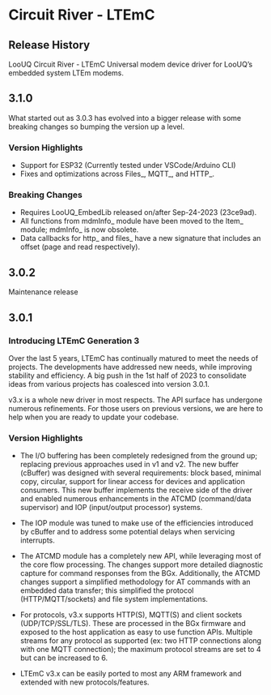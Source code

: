 # Circuit River - LTEmC
## Release History

LooUQ Circuit River - LTEmC
Universal modem device driver for LooUQ’s embedded system LTEm modems.

## 3.1.0
What started out as 3.0.3 has evolved into a bigger release with some breaking changes so bumping the version up a level.
### Version Highlights
* Support for ESP32 (Currently tested under VSCode/Arduino CLI)
* Fixes and optimizations across Files_, MQTT_, and HTTP_.  

### Breaking Changes
* Requires LooUQ_EmbedLib released on/after Sep-24-2023 (23ce9ad). 
* All functions from mdmInfo_ module have been moved to the ltem_ module; mdmInfo_ is now obsolete.
* Data callbacks for http_ and files_ have a new signature that includes an offset (page and read respectively).


## 3.0.2
Maintenance release


## 3.0.1
### Introducing LTEmC Generation 3
Over the last 5 years, LTEmC has continually matured to meet the needs of projects. The developments have addressed new needs, while improving stability and efficiency. A big push in the 1st half of 2023 to consolidate ideas from various projects has coalesced into version 3.0.1.

v3.x is a whole new driver in most respects. The API surface has undergone numerous refinements. For those users on previous versions, we are here to help when you are ready to update your codebase. 

### Version Highlights

* The I/O buffering has been completely redesigned from the ground up; replacing previous approaches used in v1 and v2. The new buffer (cBuffer) was designed with several requirements: block based, minimal copy, circular, support for linear access for devices and application consumers. This new buffer implements the receive side of the driver and enabled numerous enhancements in the ATCMD (command/data supervisor) and IOP (input/output processor) systems.

* The IOP module was tuned to make use of the efficiencies introduced by cBuffer and to address some potential delays when servicing interrupts.

* The ATCMD module has a completely new API, while leveraging most of the core flow processing. The changes support more detailed diagnostic capture for command responses from the BGx. Additionally, the ATCMD changes support a simplified methodology for AT commands with an embedded data transfer; this simplified the protocol (HTTP/MQTT/sockets) and file system implementations.

* For protocols, v3.x supports HTTP(S), MQTT(S) and client sockets (UDP/TCP/SSL/TLS). These are processed in the BGx firmware and exposed to the host application as easy to use function APIs. Multiple streams for any protocol as supported (ex: two HTTP connections along with one MQTT connection); the maximum protocol streams are set to 4 but can be increased to 6.

* LTEmC v3.x can be easily ported to most any ARM framework and extended with new protocols/features.

